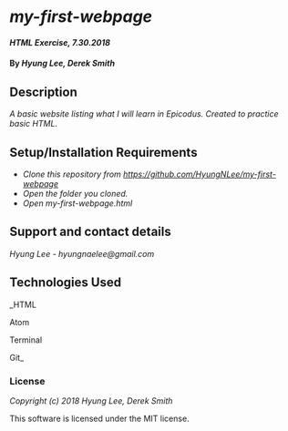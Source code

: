 # _my-first-webpage_

#### _HTML Exercise, 7.30.2018_

#### By _**Hyung Lee, Derek Smith**_

## Description

_A basic website listing what I will learn in Epicodus. Created to practice basic HTML._

## Setup/Installation Requirements

* _Clone this repository from https://github.com/HyungNLee/my-first-webpage_
* _Open the folder you cloned._
* _Open my-first-webpage.html_

## Support and contact details

_Hyung Lee - hyungnaelee@gmail.com_

## Technologies Used

_HTML

Atom

Terminal

Git_

### License

*Copyright (c) 2018 Hyung Lee, Derek Smith*

This software is licensed under the MIT license.
